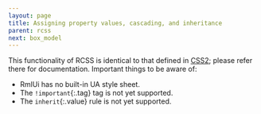 ```yaml
---
layout: page
title: Assigning property values, cascading, and inheritance
parent: rcss
next: box_model
---
```


This functionality of RCSS is identical to that defined in [CSS2](http://www.w3.org/TR/REC-CSS2/cascade.html); please refer there for documentation. Important things to be aware of:

* RmlUi has no built-in UA style sheet.
* The `!important`{:.tag} tag is not yet supported.
* The `inherit`{:.value} rule is not yet supported. 

